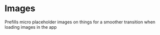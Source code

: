 # Images

Prefills micro placeholder images on things for a smoother transition when loading images in the app